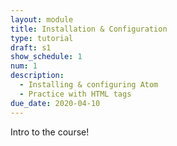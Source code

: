 ```yaml
---
layout: module
title: Installation & Configuration
type: tutorial
draft: s1
show_schedule: 1
num: 1
description:
  - Installing & configuring Atom
  - Practice with HTML tags
due_date: 2020-04-10
---
```


Intro to the course!